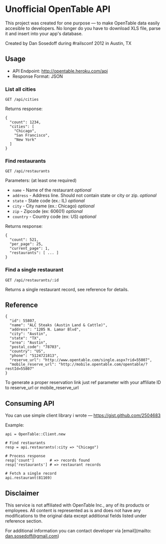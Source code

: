 # Unofficial OpenTable API

This project was created for one purpose — to make OpenTable data easily
accesible to developers. No longer do you have to download XLS file, parse it
and insert into your app's database.

Created by Dan Sosedoff during #railsconf 2012 in Austin, TX

## Usage

- API Endpoint: http://opentable.heroku.com/api
- Response Format: JSON

### List all cities

```
GET /api/cities
```

Returns response:

```
{
  "count": 1234,
  "cities": [
    "Chicago",
    "San Francisco",
    "New York"
  ]
}
```

### Find restaurants

```
GET /api/restaurants
```

Parameters: (at least one required)

- `name` - Name of the restaurant *optional*
- `address` - Address line. Should not contain state or city or zip. *optional*
- `state` - State code (ex.: IL) *optional*
- `city` - City name (ex.: Chicago) *optional*
- `zip` - Zipcode (ex: 60601) *optional*
- `country` - Country code (ex: US) *optional*

Returns response:

```
{
  "count": 521,
  "per_page": 25,
  "current_page": 1,
  "restaurants": [ ... ]
}
```

### Find a single restaurant

```
GET /api/restaurants/:id
```

Returns a single restaurant record, see reference for details.

## Reference

```
{
  "id": 55807,
  "name": "ALC Steaks (Austin Land & Cattle)",
  "address": "1205 N. Lamar Blvd",
  "city": "Austin",
  "state": "TX",
  "area": "Austin",
  "postal_code": "78703",
  "country": "US",
  "phone": "5124721813",
  "reserve_url": "http://www.opentable.com/single.aspx?rid=55807",
  "mobile_reserve_url": "http://mobile.opentable.com/opentable/?restId=55807"
}
```

To generate a proper reservation link just ref parameter with your affiliate ID to reserve_url or mobile_reserve_url

## Consuming API

You can use simple client library i wrote — https://gist.github.com/2504683

Example:

```
api = OpenTable::Client.new

# Find restaurants
resp = api.restaurants(:city => "Chicago")

# Process response
resp['count']       # => records found
resp['restaurants'] # => restaurant records

# Fetch a single record
api.restaurant(81169)
```

## Disclaimer

This service is not affiliated with OpenTable Inc., any of its products or
employees. All content is represented as is and does not have any modifications
to the original data except additional fields listed under reference section.

For additional information you can contact developer via [email](mailto:
dan.sosedoff@gmail.com)
